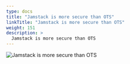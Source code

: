 ```yaml
---
type: docs
title: "Jamstack is more secure than OTS"
linkTitle: "Jamstack is more secure than OTS"
weight: 151
description: >
  Jamstack is more secure than OTS
---
```


![Jamstack is more secure than OTS](/images/bootcamp-slides/microservices-bootcamp/Slide151.PNG)
